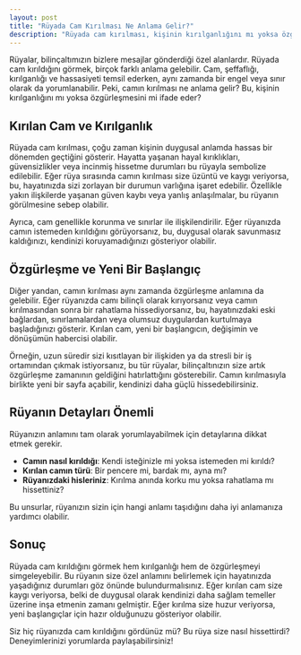 ```yaml
---
layout: post
title: "Rüyada Cam Kırılması Ne Anlama Gelir?"
description: "Rüyada cam kırılması, kişinin kırılganlığını mı yoksa özgürleşmesini mi ifade eder?"
---
```


Rüyalar, bilinçaltımızın bizlere mesajlar gönderdiği özel alanlardır. Rüyada cam kırıldığını görmek, birçok farklı anlama gelebilir. Cam, şeffaflığı, kırılganlığı ve hassasiyeti temsil ederken, aynı zamanda bir engel veya sınır olarak da yorumlanabilir. Peki, camın kırılması ne anlama gelir? Bu, kişinin kırılganlığını mı yoksa özgürleşmesini mi ifade eder?

## Kırılan Cam ve Kırılganlık

Rüyada cam kırılması, çoğu zaman kişinin duygusal anlamda hassas bir dönemden geçtiğini gösterir. Hayatta yaşanan hayal kırıklıkları, güvensizlikler veya incinmiş hissetme durumları bu rüyayla sembolize edilebilir. Eğer rüya sırasında camın kırılması size üzüntü ve kaygı veriyorsa, bu, hayatınızda sizi zorlayan bir durumun varlığına işaret edebilir. Özellikle yakın ilişkilerde yaşanan güven kaybı veya yanlış anlaşılmalar, bu rüyanın görülmesine sebep olabilir.

Ayrıca, cam genellikle korunma ve sınırlar ile ilişkilendirilir. Eğer rüyanızda camın istemeden kırıldığını görüyorsanız, bu, duygusal olarak savunmasız kaldığınızı, kendinizi koruyamadığınızı gösteriyor olabilir.

## Özgürleşme ve Yeni Bir Başlangıç

Diğer yandan, camın kırılması aynı zamanda özgürleşme anlamına da gelebilir. Eğer rüyanızda camı bilinçli olarak kırıyorsanız veya camın kırılmasından sonra bir rahatlama hissediyorsanız, bu, hayatınızdaki eski bağlardan, sınırlamalardan veya olumsuz duygulardan kurtulmaya başladığınızı gösterir. Kırılan cam, yeni bir başlangıcın, değişimin ve dönüşümün habercisi olabilir.

Örneğin, uzun süredir sizi kısıtlayan bir ilişkiden ya da stresli bir iş ortamından çıkmak istiyorsanız, bu tür rüyalar, bilinçaltınızın size artık özgürleşme zamanının geldiğini hatırlattığını gösterebilir. Camın kırılmasıyla birlikte yeni bir sayfa açabilir, kendinizi daha güçlü hissedebilirsiniz.

## Rüyanın Detayları Önemli

Rüyanızın anlamını tam olarak yorumlayabilmek için detaylarına dikkat etmek gerekir.

- **Camın nasıl kırıldığı**: Kendi isteğinizle mi yoksa istemeden mi kırıldı?
- **Kırılan camın türü**: Bir pencere mi, bardak mı, ayna mı?
- **Rüyanızdaki hisleriniz**: Kırılma anında korku mu yoksa rahatlama mı hissettiniz?

Bu unsurlar, rüyanızın sizin için hangi anlamı taşıdığını daha iyi anlamanıza yardımcı olabilir.

## Sonuç

Rüyada cam kırıldığını görmek hem kırılganlığı hem de özgürleşmeyi simgeleyebilir. Bu rüyanın size özel anlamını belirlemek için hayatınızda yaşadığınız durumları göz önünde bulundurmalısınız. Eğer kırılan cam size kaygı veriyorsa, belki de duygusal olarak kendinizi daha sağlam temeller üzerine inşa etmenin zamanı gelmiştir. Eğer kırılma size huzur veriyorsa, yeni başlangıçlar için hazır olduğunuzu gösteriyor olabilir.

Siz hiç rüyanızda cam kırıldığını gördünüz mü? Bu rüya size nasıl hissettirdi? Deneyimlerinizi yorumlarda paylaşabilirsiniz!
